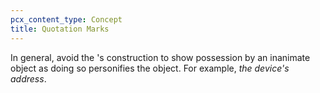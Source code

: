 ```yaml
---
pcx_content_type: Concept
title: Quotation Marks
---
```


In general, avoid the 's construction to show possession by an inanimate object as doing so personifies the object. For example, *the device's address*.

